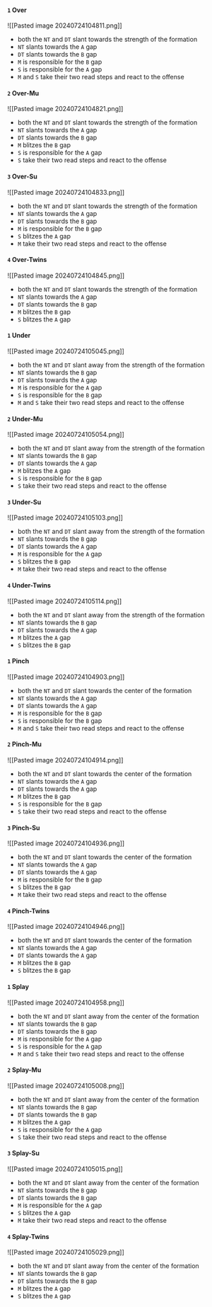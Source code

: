 


#### `1` Over

![[Pasted image 20240724104811.png]]
- both the `NT` and `DT` slant towards the strength of the formation
- `NT` slants towards the `A` gap
- `DT` slants towards the `B` gap
- `M` is responsible for the `B` gap
- `S` is responsible for the `A` gap
- `M` and `S` take their two read steps and react to the offense
#### `2` Over-Mu

![[Pasted image 20240724104821.png]]
- both the `NT` and `DT` slant towards the strength of the formation
- `NT` slants towards the `A` gap
- `DT` slants towards the `B` gap
- `M` blitzes the `B` gap
- `S` is responsible for the `A` gap
- `S` take their two read steps and react to the offense
#### `3` Over-Su

![[Pasted image 20240724104833.png]]
- both the `NT` and `DT` slant towards the strength of the formation
- `NT` slants towards the `A` gap
- `DT` slants towards the `B` gap
- `M` is responsible for the `B` gap
- `S` blitzes the `A` gap
- `M` take their two read steps and react to the offense
#### `4` Over-Twins

![[Pasted image 20240724104845.png]]
- both the `NT` and `DT` slant towards the strength of the formation
- `NT` slants towards the `A` gap
- `DT` slants towards the `B` gap
- `M` blitzes the `B` gap
- `S` blitzes the `A` gap
#### `1` Under

![[Pasted image 20240724105045.png]]
- both the `NT` and `DT` slant away from the strength of the formation
- `NT` slants towards the `B` gap
- `DT` slants towards the `A` gap
- `M` is responsible for the `A` gap
- `S` is responsible for the `B` gap
- `M` and `S` take their two read steps and react to the offense
#### `2` Under-Mu

![[Pasted image 20240724105054.png]]
- both the `NT` and `DT` slant away from the strength of the formation
- `NT` slants towards the `B` gap
- `DT` slants towards the `A` gap
- `M` blitzes the `A` gap
- `S` is responsible for the `B` gap
- `S` take their two read steps and react to the offense
#### `3` Under-Su

![[Pasted image 20240724105103.png]]
- both the `NT` and `DT` slant away from the strength of the formation
- `NT` slants towards the `B` gap
- `DT` slants towards the `A` gap
- `M` is responsible for the `A` gap
- `S` blitzes the `B` gap
- `M` take their two read steps and react to the offense
#### `4` Under-Twins

![[Pasted image 20240724105114.png]]
- both the `NT` and `DT` slant away from the strength of the formation
- `NT` slants towards the `B` gap
- `DT` slants towards the `A` gap
- `M` blitzes the `A` gap
- `S` blitzes the `B` gap
#### `1` Pinch

![[Pasted image 20240724104903.png]]
- both the `NT` and `DT` slant towards the center of the formation
- `NT` slants towards the `A` gap
- `DT` slants towards the `A` gap
- `M` is responsible for the `B` gap
- `S` is responsible for the `B` gap
- `M` and `S` take their two read steps and react to the offense
#### `2` Pinch-Mu

![[Pasted image 20240724104914.png]]
- both the `NT` and `DT` slant towards the center of the formation
- `NT` slants towards the `A` gap
- `DT` slants towards the `A` gap
- `M` blitzes the `B` gap
- `S` is responsible for the `B` gap
- `S` take their two read steps and react to the offense
#### `3` Pinch-Su

![[Pasted image 20240724104936.png]]
- both the `NT` and `DT` slant towards the center of the formation
- `NT` slants towards the `A` gap
- `DT` slants towards the `A` gap
- `M` is responsible for the `B` gap
- `S` blitzes the `B` gap
- `M` take their two read steps and react to the offense
#### `4` Pinch-Twins

![[Pasted image 20240724104946.png]]
- both the `NT` and `DT` slant towards the center of the formation
- `NT` slants towards the `A` gap
- `DT` slants towards the `A` gap
- `M` blitzes the `B` gap
- `S` blitzes the `B` gap
#### `1` Splay

![[Pasted image 20240724104958.png]]
- both the `NT` and `DT` slant away from the center of the formation
- `NT` slants towards the `B` gap
- `DT` slants towards the `B` gap
- `M` is responsible for the `A` gap
- `S` is responsible for the `A` gap
- `M` and `S` take their two read steps and react to the offense
#### `2` Splay-Mu

![[Pasted image 20240724105008.png]]
- both the `NT` and `DT` slant away from the center of the formation
- `NT` slants towards the `B` gap
- `DT` slants towards the `B` gap
- `M` blitzes the `A` gap
- `S` is responsible for the `A` gap
- `S` take their two read steps and react to the offense
#### `3` Splay-Su

![[Pasted image 20240724105015.png]]
- both the `NT` and `DT` slant away from the center of the formation
- `NT` slants towards the `B` gap
- `DT` slants towards the `B` gap
- `M` is responsible for the `A` gap
- `S` blitzes the `A` gap
- `M` take their two read steps and react to the offense
#### `4` Splay-Twins

![[Pasted image 20240724105029.png]]
- both the `NT` and `DT` slant away from the center of the formation
- `NT` slants towards the `B` gap
- `DT` slants towards the `B` gap
- `M` blitzes the `A` gap
- `S` blitzes the `A` gap